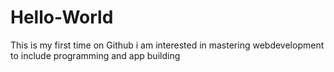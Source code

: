 # Hello-World
This is my first time on Github i am interested in mastering webdevelopment to include programming and app building

